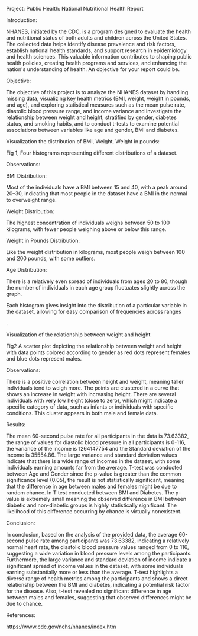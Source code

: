 ﻿Project: Public Health: National Nutritional Health Report

Introduction:

NHANES, initiated by the CDC, is a program designed to evaluate the health and nutritional status of both adults and children across the United States. The collected data helps identify disease prevalence and risk factors, establish national health standards, and support research in epidemiology and health sciences. This valuable information contributes to shaping public health policies, creating health programs and services, and enhancing the nation's understanding of health. An objective for your report could be.  

Objective:

The objective of this project is to analyze the NHANES dataset by handling missing data, visualizing key health metrics (BMI, weight, weight in pounds, and age), and exploring statistical measures such as the mean pulse rate, diastolic blood pressure range, and income variance and investigate the relationship between weight and height, stratified by gender, diabetes status, and smoking habits, and to conduct t-tests to examine potential associations between variables like age and gender, BMI and diabetes.

Visualization the distribution of BMI, Weight, Weight in pounds:


Fig 1, Four histograms representing different distributions of a dataset.

Observations: 

BMI Distribution:

Most of the individuals have a BMI between 15 and 40, with a peak around 20–30, indicating that most people in the dataset have a BMI in the normal to overweight range.

Weight Distribution:

The highest concentration of individuals weighs between 50 to 100 kilograms, with fewer people weighing above or below this range.

Weight in Pounds Distribution:

Like the weight distribution in kilograms, most people weigh between 100 and 200 pounds, with some outliers.

Age Distribution: 

There is a relatively even spread of individuals from ages 20 to 80, though the number of individuals in each age group fluctuates slightly across the graph.

Each histogram gives insight into the distribution of a particular variable in the dataset, allowing for easy comparison of frequencies across ranges

.

Visualization of the relationship between weight and height 




Fig2 A scatter plot depicting the relationship between weight and height with data points colored according to gender as red dots represent females and blue dots represent males.



Observations:

There is a positive correlation between height and weight, meaning taller individuals tend to weigh more. The points are clustered in a curve that shows an increase in weight with increasing height. There are several individuals with very low height (close to zero), which might indicate a specific category of data, such as infants or individuals with specific conditions. This cluster appears in both male and female data.


Results: 

The mean 60-second pulse rate for all participants in the data is 73.63382, the range of values for diastolic blood pressure in all participants is 0-116, the variance of the income is 1264147754 and the Standard deviation of the income is 35554.86. The large variance and standard deviation values indicate that there is a wide range of incomes in the dataset, with some individuals earning amounts far from the average. T-test was conducted between Age and Gender since the p-value is greater than the common significance level (0.05), the result is not statistically significant, meaning that the difference in age between males and females might be due to random chance. In T test conducted between BMI and Diabetes. The p-value is extremely small meaning the observed difference in BMI between diabetic and non-diabetic groups is highly statistically significant. The likelihood of this difference occurring by chance is virtually nonexistent.

Conclusion:

In conclusion, based on the analysis of the provided data, the average 60-second pulse rate among participants was 73.63382, indicating a relatively normal heart rate, the diastolic blood pressure values ranged from 0 to 116, suggesting a wide variation in blood pressure levels among the participants. Furthermore, the large variance and standard deviation of income indicate a significant spread of income values in the dataset, with some individuals earning substantially more or less than the average. T-test highlights a diverse range of health metrics among the participants and shows a direct relationship between the BMI and diabetes, indicating a potential risk factor for the disease. Also, t-test revealed no significant difference in age between males and females, suggesting that observed differences might be due to chance.

References:

<https://www.cdc.gov/nchs/nhanes/index.htm>



